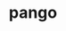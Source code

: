 ---
title: "pango"
layout: cache
categories: [package, develop]
meta: {"versions": ["1.52.2"], "compilers": ["gcc@=11.4.0"], "oss": ["ubuntu22.04"], "platforms": ["linux"], "targets": ["x86_64_v3"], "stacks": ["e4s", "root"], "num_specs": 4, "num_specs_by_stack": {"root": 4, "e4s": 4}}
spec_details: [{"hash": "vkqaghhzih2j64c3yqlkscbvvmf3deq3", "compiler": "gcc@=11.4.0", "versions": ["1.52.2"], "os": "ubuntu22.04", "platform": "linux", "target": "x86_64_v3", "variants": ["+X", "build_system=meson", "buildtype=release", "default_library=shared", "~strip"], "stacks": ["root", "e4s"], "size": "-", "tarball": "https://binaries.spack.io/develop/build_cache/linux-ubuntu22.04-x86_64_v3/gcc-11.4.0/pango-1.52.2/linux-ubuntu22.04-x86_64_v3-gcc-11.4.0-pango-1.52.2-vkqaghhzih2j64c3yqlkscbvvmf3deq3.spack"}, {"hash": "ic2riigkbwa6o5exuloz6puvd54i3zia", "compiler": "gcc@=11.4.0", "versions": ["1.52.2"], "os": "ubuntu22.04", "platform": "linux", "target": "x86_64_v3", "variants": ["+X", "build_system=meson", "buildtype=release", "default_library=shared", "~strip"], "stacks": ["root", "e4s"], "size": "-", "tarball": "https://binaries.spack.io/develop/build_cache/linux-ubuntu22.04-x86_64_v3/gcc-11.4.0/pango-1.52.2/linux-ubuntu22.04-x86_64_v3-gcc-11.4.0-pango-1.52.2-ic2riigkbwa6o5exuloz6puvd54i3zia.spack"}, {"hash": "bepy4djjg7k5ez6dhvtr2drmj34ty7p3", "compiler": "gcc@=11.4.0", "versions": ["1.52.2"], "os": "ubuntu22.04", "platform": "linux", "target": "x86_64_v3", "variants": ["+X", "build_system=meson", "buildtype=release", "default_library=shared", "~strip"], "stacks": ["root", "e4s"], "size": "-", "tarball": "https://binaries.spack.io/develop/build_cache/linux-ubuntu22.04-x86_64_v3/gcc-11.4.0/pango-1.52.2/linux-ubuntu22.04-x86_64_v3-gcc-11.4.0-pango-1.52.2-bepy4djjg7k5ez6dhvtr2drmj34ty7p3.spack"}, {"hash": "4if4h3poutlzauq7gl46jm5rpvftcdvd", "compiler": "gcc@=11.4.0", "versions": ["1.52.2"], "os": "ubuntu22.04", "platform": "linux", "target": "x86_64_v3", "variants": ["+X", "build_system=meson", "buildtype=release", "default_library=shared", "~strip"], "stacks": ["root", "e4s"], "size": "-", "tarball": "https://binaries.spack.io/develop/build_cache/linux-ubuntu22.04-x86_64_v3/gcc-11.4.0/pango-1.52.2/linux-ubuntu22.04-x86_64_v3-gcc-11.4.0-pango-1.52.2-4if4h3poutlzauq7gl46jm5rpvftcdvd.spack"}]
---